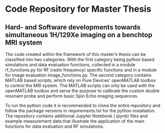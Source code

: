 # Code Repository for Master Thesis
## Hard- and Software developments towards simultaneous 1H/129Xe imaging on a benchtop MRI system

The code created within the framework of this master’s thesis can be classified into two categories. With the first category being python based simulations and data evaluation functions, collected in a module rf_functions.py for RF (radio frequency) specific functions and in a module for image evaluation image_functions.py. The second category contains MATLAB based scripts, which rely on Pure Devices' openMATLAB toolbox to control the MRI system. The MATLAB scripts can only be used with the openMATLAB toolbox and serve the purpose to calibrate the custom double resonant probe and perform basic Spin Echo imaging sequences. 

To run the python code it is recommended to clone the entire repository and follow the package versions in requirements.txt for the python installation. The repository contains additional Jupyter Notebook (.ipynb) files and example measurement data that illustrate the application of the main functions for data evaluation and RF simulations.
